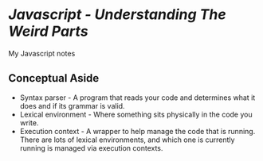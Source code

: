 # *Javascript - Understanding The Weird Parts*
My Javascript notes

## Conceptual Aside
- Syntax parser - A program that reads your code and determines what it does and if its grammar is valid.
- Lexical environment - Where something sits physically in the code you write.
- Execution context - A wrapper to help manage the code that is running. There are lots of lexical environments, and which one is currently running is managed via execution contexts.

